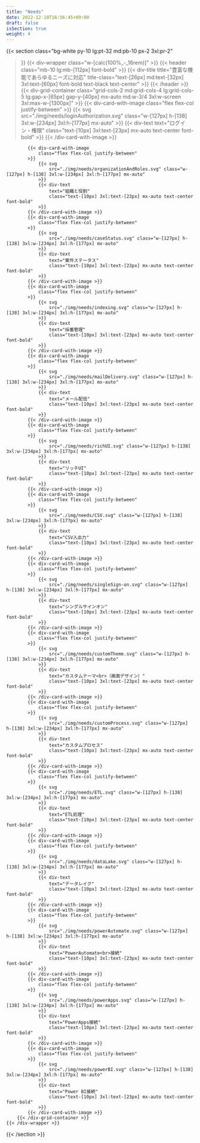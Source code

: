 ```yaml
---
title: "Needs"
date: 2022-12-10T16:56:45+09:00
draft: false
isSection: true
weight: 4
---
```


{{< section
    class="bg-white py-10 lg:pt-32 md:pb-10 px-2 3xl:pr-2"
>}}
    {{< div-wrapper
        class="w-[calc(100%_-_16rem)]"
    >}}
        {{< header
            class="mb-10 lg:mb-[112px] font-bold"
        >}}
            {{< div-title
                title="豊富な機能であらゆるニーズに対応"
                title-class="text-[26px] md:text-[32px] 3xl:text-[60px] font-bold text-black text-center"
            >}}
        {{< /header >}}
        {{< div-grid-container
            class="grid-cols-2 md:grid-cols-4 lg:grid-cols-5 lg:gap-x-[65px] gap-y-[40px] mx-auto md:w-3/4 3xl:w-screen 3xl:max-w-[1300px]"
        >}}
            {{< div-card-with-image
                class="flex flex-col justify-between"
            >}}
                {{< svg
                    src="./img/needs/loginAuthorization.svg" class="w-[127px] h-[138] 3xl:w-[234px] 3xl:h-[177px] mx-auto"
                >}}
                {{< div-text
                    text="ログイン・権限"
                    class="text-[10px] 3xl:text-[23px] mx-auto text-center font-bold"
                >}}
            {{< /div-card-with-image >}}

            {{< div-card-with-image
                class="flex flex-col justify-between"
            >}}
                {{< svg
                    src="./img/needs/organizationAndRoles.svg" class="w-[127px] h-[138] 3xl:w-[234px] 3xl:h-[177px] mx-auto"
                >}}
                {{< div-text
                    text="組織と役割"
                    class="text-[10px] 3xl:text-[23px] mx-auto text-center font-bold"
                >}}
            {{< /div-card-with-image >}}
            {{< div-card-with-image
                class="flex flex-col justify-between"
            >}}
                {{< svg
                    src="./img/needs/caseStatus.svg" class="w-[127px] h-[138] 3xl:w-[234px] 3xl:h-[177px] mx-auto"
                >}}
                {{< div-text
                    text="案件ステータス"
                    class="text-[10px] 3xl:text-[23px] mx-auto text-center font-bold"
                >}}
            {{< /div-card-with-image >}}
            {{< div-card-with-image
                class="flex flex-col justify-between"
            >}}
                {{< svg
                    src="./img/needs/indexing.svg" class="w-[127px] h-[138] 3xl:w-[234px] 3xl:h-[177px] mx-auto"
                >}}
                {{< div-text
                    text="採番管理"
                    class="text-[10px] 3xl:text-[23px] mx-auto text-center font-bold"
                >}}
            {{< /div-card-with-image >}}
            {{< div-card-with-image
                class="flex flex-col justify-between"
            >}}
                {{< svg
                    src="./img/needs/mailDelivery.svg" class="w-[127px] h-[138] 3xl:w-[234px] 3xl:h-[177px] mx-auto"
                >}}
                {{< div-text
                    text="メール配信"
                    class="text-[10px] 3xl:text-[23px] mx-auto text-center font-bold"
                >}}
            {{< /div-card-with-image >}}
            {{< div-card-with-image
                class="flex flex-col justify-between"
            >}}
                {{< svg
                    src="./img/needs/richUI.svg" class="w-[127px] h-[138] 3xl:w-[234px] 3xl:h-[177px] mx-auto"
                >}}
                {{< div-text
                    text="リッチUI"
                    class="text-[10px] 3xl:text-[23px] mx-auto text-center font-bold"
                >}}
            {{< /div-card-with-image >}}
            {{< div-card-with-image
                class="flex flex-col justify-between"
            >}}
                {{< svg
                    src="./img/needs/CSV.svg" class="w-[127px] h-[138] 3xl:w-[234px] 3xl:h-[177px] mx-auto"
                >}}
                {{< div-text
                    text="CSV入出力"
                    class="text-[10px] 3xl:text-[23px] mx-auto text-center font-bold"
                >}}
            {{< /div-card-with-image >}}
            {{< div-card-with-image
                class="flex flex-col justify-between"
            >}}
                {{< svg
                    src="./img/needs/singleSign-on.svg" class="w-[127px] h-[138] 3xl:w-[234px] 3xl:h-[177px] mx-auto"
                >}}
                {{< div-text
                    text="シングルサインオン"
                    class="text-[10px] 3xl:text-[23px] mx-auto text-center font-bold"
                >}}
            {{< /div-card-with-image >}}
            {{< div-card-with-image
                class="flex flex-col justify-between"
            >}}
                {{< svg
                    src="./img/needs/customTheme.svg" class="w-[127px] h-[138] 3xl:w-[234px] 3xl:h-[177px] mx-auto"
                >}}
                {{< div-text
                    text="カスタムテーマ<br>（画面デザイン）"
                    class="text-[10px] 3xl:text-[23px] mx-auto text-center font-bold"
                >}}
            {{< /div-card-with-image >}}
            {{< div-card-with-image
                class="flex flex-col justify-between"
            >}}
                {{< svg
                    src="./img/needs/customProcess.svg" class="w-[127px] h-[138] 3xl:w-[234px] 3xl:h-[177px] mx-auto"
                >}}
                {{< div-text
                    text="カスタムプロセス"
                    class="text-[10px] 3xl:text-[23px] mx-auto text-center font-bold"
                >}}
            {{< /div-card-with-image >}}
            {{< div-card-with-image
                class="flex flex-col justify-between"
            >}}
                {{< svg
                    src="./img/needs/ETL.svg" class="w-[127px] h-[138] 3xl:w-[234px] 3xl:h-[177px] mx-auto"
                >}}
                {{< div-text
                    text="ETL処理"
                    class="text-[10px] 3xl:text-[23px] mx-auto text-center font-bold"
                >}}
            {{< /div-card-with-image >}}
            {{< div-card-with-image
                class="flex flex-col justify-between"
            >}}
                {{< svg
                    src="./img/needs/dataLake.svg" class="w-[127px] h-[138] 3xl:w-[234px] 3xl:h-[177px] mx-auto"
                >}}
                {{< div-text
                    text="データレイク"
                    class="text-[10px] 3xl:text-[23px] mx-auto text-center font-bold"
                >}}
            {{< /div-card-with-image >}}
            {{< div-card-with-image
                class="flex flex-col justify-between"
            >}}
                {{< svg
                    src="./img/needs/powerAutomate.svg" class="w-[127px] h-[138] 3xl:w-[234px] 3xl:h-[177px] mx-auto"
                >}}
                {{< div-text
                    text="PowerAutomate<br>接続"
                    class="text-[10px] 3xl:text-[23px] mx-auto text-center font-bold"
                >}}
            {{< /div-card-with-image >}}
            {{< div-card-with-image
                class="flex flex-col justify-between"
            >}}
                {{< svg
                    src="./img/needs/powerApps.svg" class="w-[127px] h-[138] 3xl:w-[234px] 3xl:h-[177px] mx-auto"
                >}}
                {{< div-text
                    text="PowerApps接続"
                    class="text-[10px] 3xl:text-[23px] mx-auto text-center font-bold"
                >}}
            {{< /div-card-with-image >}}
            {{< div-card-with-image
                class="flex flex-col justify-between"
            >}}
                {{< svg
                    src="./img/needs/powerBI.svg" class="w-[127px] h-[138] 3xl:w-[234px] 3xl:h-[177px] mx-auto"
                >}}
                {{< div-text
                    text="Power BI接続"
                    class="text-[10px] 3xl:text-[23px] mx-auto text-center font-bold"
                >}}
            {{< /div-card-with-image >}}
        {{< /div-grid-container >}}
    {{< /div-wrapper >}}
{{< /section >}}
